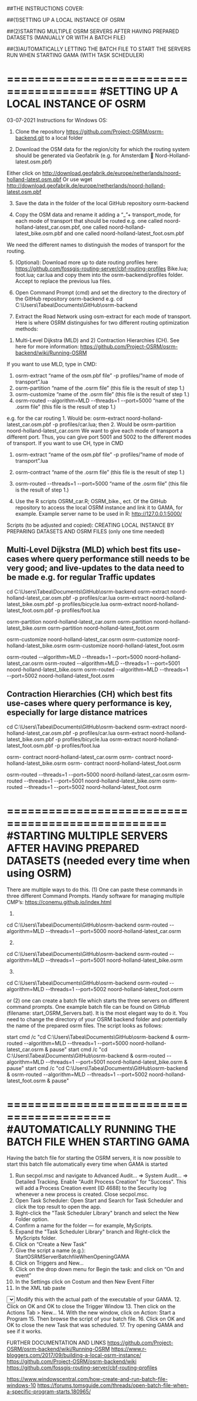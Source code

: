 ##THE INSTRUCTIONS COVER:

##(1)SETTING UP A LOCAL INSTANCE OF OSRM

##(2)STARTING MULTIPLE OSRM SERVERS AFTER HAVING PREPARED DATASETS (MANUALLY OR WITH A BATCH FILE)

##(3)AUTOMATICALLY LETTING THE BATCH FILE TO START THE SERVERS RUN WHEN STARTING GAMA (WITH TASK SCHEDULER)

=======================================
#SETTING UP A LOCAL INSTANCE OF OSRM
=======================================
03-07-2021
Instructions for Windows OS:
1.	Clone the repository https://github.com/Project-OSRM/osrm-backend.git to a local folder

2.	Download the OSM data for the region/city for which the routing system should be generated via Geofabrik (e.g. for Amsterdam  Nord-Holland-latest.osm.pbf)

Either click on http://download.geofabrik.de/europe/netherlands/noord-holland-latest.osm.pbf
Or use
wget http://download.geofabrik.de/europe/netherlands/noord-holland-latest.osm.pbf

3.	Save the data in the folder of the local GitHub repository osrm-backend

4.	Copy the OSM data and rename it adding a “_”+ transport_mode, for each mode of transport that should be routed
e.g. one called noord-holland-latest_car.osm.pbf, one called noord-holland-latest_bike.osm.pbf and one called noord-holland-latest_foot.osm.pbf

We need the different names to distinguish the modes of transport for the routing.

5.	(Optional): Download more up to date routing profiles here: https://github.com/fossgis-routing-server/cbf-routing-profiles 
Bike.lua; foot.lua; car.lua and copy them into the osrm-backend/profiles folder. Accept to replace the previous lua files.

6.	Open Command Prompt (cmd) and set the directory to the directory of the GitHub repository osrm-backend
e.g. cd C:\Users\Tabea\Documents\GitHub\osrm-backend
7.	Extract the Road Network using osm-extract for each mode of transport. Here is where OSRM distinguishes for two different routing optimization methods: 
1) Multi-Level Dijkstra (MLD) and 2) Contraction Hierarchies (CH). See here for more information: https://github.com/Project-OSRM/osrm-backend/wiki/Running-OSRM

If you want to use MLD, type in CMD:
1.	osrm-extract  “name of the osm.pbf file”  -p profiles/”name of mode of transport”.lua
2.	osrm-partition  “name of the .osrm file” (this file is the result of step 1.)
3.	osrm-customize “name of the .osrm file” (this file is the result of step 1.)
4.	osrm-routed --algorithm=MLD --threads=1 --port=5000 “name of the .osrm file” (this file is the result of step 1.)


e.g. for the car routing 1. Would be: osrm-extract  noord-holland-latest_car.osm.pbf -p profiles/car.lua; then 2. Would be osrm-partition noord-holland-latest_car.osrm
We want to give each mode of transport a different port. Thus, you can give port 5001 and 5002 to the different modes of transport.
	If you want to use CH, type in CMD
1.	osrm-extract  “name of the osm.pbf file”  -p profiles/”name of mode of transport”.lua
2.	osrm-contract “name of the .osrm file” (this file is the result of step 1.)
3.	osrm-routed --threads=1 --port=5000 “name of the .osrm file” (this file is the result of step 1.)

8.	Use the R scripts OSRM_car.R; OSRM_bike., ect. Of the GitHub repository to access the local OSRM instance and link it to GAMA, for example.
Example server name to be used in R: http://127.0.0.1:5000/


Scripts (to be adjusted and copied):
CREATING LOCAL INSTANCE BY PREPARING DATASETS AND OSRM FILES (only one time needed)
## Multi-Level Dijkstra (MLD) which best fits use-cases where query performance still needs to be very good; and live-updates to the data need to be made e.g. for regular Traffic updates
cd C:\Users\Tabea\Documents\GitHub\osrm-backend
osrm-extract  noord-holland-latest_car.osm.pbf -p profiles/car.lua
osrm-extract  noord-holland-latest_bike.osm.pbf -p profiles/bicycle.lua
osrm-extract  noord-holland-latest_foot.osm.pbf -p profiles/foot.lua

osrm-partition noord-holland-latest_car.osrm
osrm-partition noord-holland-latest_bike.osrm
osrm-partition noord-holland-latest_foot.osrm

osrm-customize noord-holland-latest_car.osrm
osrm-customize noord-holland-latest_bike.osrm
osrm-customize noord-holland-latest_foot.osrm

osrm-routed --algorithm=MLD --threads=1 --port=5000 noord-holland-latest_car.osrm
osrm-routed --algorithm=MLD --threads=1 --port=5001 noord-holland-latest_bike.osrm
osrm-routed --algorithm=MLD --threads=1 --port=5002 noord-holland-latest_foot.osrm

## Contraction Hierarchies (CH) which best fits use-cases where query performance is key, especially for large distance matrices
cd C:\Users\Tabea\Documents\GitHub\osrm-backend
osrm-extract  noord-holland-latest_car.osm.pbf -p profiles/car.lua
osrm-extract  noord-holland-latest_bike.osm.pbf -p profiles/bicycle.lua
osrm-extract  noord-holland-latest_foot.osm.pbf -p profiles/foot.lua

osrm- contract noord-holland-latest_car.osrm
osrm- contract noord-holland-latest_bike.osrm
osrm- contract noord-holland-latest_foot.osrm

osrm-routed --threads=1 --port=5000 noord-holland-latest_car.osrm
osrm-routed --threads=1 --port=5001 noord-holland-latest_bike.osrm
osrm-routed --threads=1 --port=5002 noord-holland-latest_foot.osrm

=================================================
#STARTING MULTIPLE SERVERS AFTER HAVING PREPARED DATASETS (needed every time when using OSRM)
=================================================
There are multiple ways to do this. 
(1) One can paste these commands in three different Command Prompts.  Handy software for managing multiple CMP’s: https://conemu.github.io/index.html

1.	
cd C:\Users\Tabea\Documents\GitHub\osrm-backend
osrm-routed --algorithm=MLD --threads=1 --port=5000 noord-holland-latest_car.osrm

2.	
cd C:\Users\Tabea\Documents\GitHub\osrm-backend
osrm-routed --algorithm=MLD --threads=1 --port=5001 noord-holland-latest_bike.osrm

3.	
cd C:\Users\Tabea\Documents\GitHub\osrm-backend
osrm-routed --algorithm=MLD --threads=1 --port=5002 noord-holland-latest_foot.osrm

or (2) one can create a batch file which starts the three servers on different command prompts. One example batch file can be found on GitHub (filename: start_OSRM_Servers.bat). 
It is the most elegant way to do it. You need to change the directory of your OSRM backend  folder and potentially the name of the prepared osrm files.
The script looks as follows:

start cmd /c "cd C:\Users\Tabea\Documents\GitHub\osrm-backend & osrm-routed --algorithm=MLD --threads=1 --port=5000 noord-holland-latest_car.osrm  & pause"
start cmd /c "cd C:\Users\Tabea\Documents\GitHub\osrm-backend & osrm-routed --algorithm=MLD --threads=1 --port=5001 noord-holland-latest_bike.osrm & pause"
start cmd /c "cd C:\Users\Tabea\Documents\GitHub\osrm-backend & osrm-routed --algorithm=MLD --threads=1 --port=5002 noord-holland-latest_foot.osrm & pause"


=========================================
#AUTOMATICALLY RUNNING THE BATCH FILE WHEN STARTING GAMA
=========================================
Having the batch file for starting the OSRM servers, it is now possible to start this batch file automatically every time when GAMA is started
1.	Run secpol.msc and navigate to Advanced Audit... => System Audit... => Detailed Tracking. Enable "Audit Process Creation" for "Success". This will add a Process Creation event (ID 4688) to the Security log whenever a new process is created. Close secpol.msc.
2.	Open Task Scheduler: Open Start and Search for Task Scheduler and click the top result to open the app.
3.	Right-click the "Task Scheduler Library" branch and select the New Folder option.
4.	Confirm a name for the folder — for example, MyScripts.
5.	Expand the "Task Scheduler Library" branch and Right-click the MyScripts folder.
6.	Click on “Create a New Task”
7.	Give the script a name (e.g.): StartOSRMServerBatchfileWhenOpeningGAMA
8.	Click on Triggers and New…
9.	Click on the drop down menu for Begin the task: and click on “On and event”
10.	In the Settings click on Costum and then New Event Filter
11.	In the XML tab paste 
<QueryList>
  <Query Id="0" Path="Security">
    <Select Path="Security">*[System[Provider[@Name='Microsoft-Windows-Security-Auditing'] and EventID=4688] and EventData[Data[@Name='NewProcessName']='C:\Users\Tabea\Documents\GAMA\Gama.exe']]</Select>
  </Query>
</QueryList>
Modify this with the actual path of the executable of your GAMA.
12.	Click on OK and OK to close the Trigger Window
13.	Then click on the Actions Tab > New…
14.	With the new window, click on Action: Start a Program
15.	Then browse the script of your batch file.
16.	Click on OK and OK to close the new Task that was scheduled.
17.	Try opening GAMA and see if it works.


FURTHER DOCUMENTATION AND LINKS 
https://github.com/Project-OSRM/osrm-backend/wiki/Running-OSRM
https://www.r-bloggers.com/2017/09/building-a-local-osrm-instance/
https://github.com/Project-OSRM/osrm-backend/wiki
https://github.com/fossgis-routing-server/cbf-routing-profiles


https://www.windowscentral.com/how-create-and-run-batch-file-windows-10
https://forums.tomsguide.com/threads/open-batch-file-when-a-specific-program-starts.180965/

